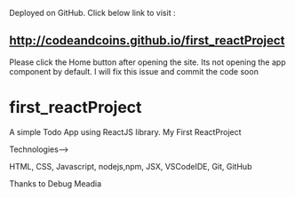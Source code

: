 Deployed on GitHub. Click below link to visit :
## http://codeandcoins.github.io/first_reactProject
Please click the Home button after opening the site. Its not opening the app component by default. I will fix this issue and commit the code soon

# first_reactProject
A simple Todo App using ReactJS library. 
My First ReactProject


Technologies-->

HTML,
CSS,
Javascript,
nodejs,npm,
JSX,
VSCodeIDE,
Git,
GitHub


Thanks to Debug Meadia
